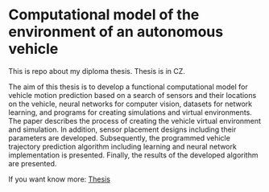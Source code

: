 # Computational model of the environment of an autonomous vehicle
This is repo about my diploma thesis. Thesis is in CZ.

The aim of this thesis is to develop a functional computational model for vehicle motion
prediction based on a search of sensors and their locations on the vehicle, neural networks
for computer vision, datasets for network learning, and programs for creating simulations
and virtual environments. The paper describes the process of creating the vehicle virtual
environment and simulation. In addition, sensor placement designs including their
parameters are developed. Subsequently, the programmed vehicle trajectory prediction
algorithm including learning and neural network implementation is presented. Finally,
the results of the developed algorithm are presented.

If you want know more: [Thesis](https://www.vut.cz/studenti/zav-prace/detail/149139)

